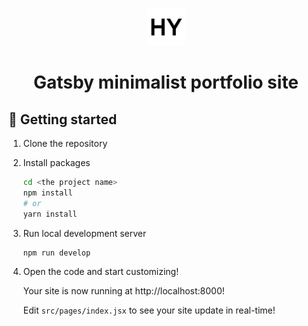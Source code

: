 <p align="center">
  <a href="https://www.gatsbyjs.com/?utm_source=starter&utm_medium=readme&utm_campaign=minimal-starter-ts">
    <img alt="Gatsby" src="./public/icons/icon-512x512.png" width="60" />
  </a>
</p>
<h1 align="center">
  Gatsby minimalist portfolio site
</h1>

## 🚀 Getting started

1.  Clone the repository

2.  Install packages

    ```bash
    cd <the project name>
    npm install
    # or
    yarn install
    ```

3. Run local development server

    ```bash
    npm run develop
    ```

4. Open the code and start customizing!

    Your site is now running at http://localhost:8000!

    Edit `src/pages/index.jsx` to see your site update in real-time!

